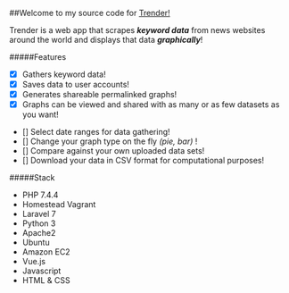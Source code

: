 ##Welcome to my source code for [Trender!](http://www.trender.ca/)

Trender is a web app that scrapes ***keyword data*** from news websites around the world and displays that data ***graphically***!

#####Features
 - [x] Gathers keyword data!
 - [x] Saves data to user accounts!
 - [x] Generates shareable permalinked graphs!
 - [x] Graphs can be viewed and shared with as many or as few datasets as you want!
 - [] Select date ranges for data gathering!
 - [] Change your graph type on the fly *(pie, bar)* !
 - [] Compare against your own uploaded data sets!
 - [] Download your data in CSV format for computational purposes!

#####Stack
 - PHP 7.4.4
 - Homestead Vagrant
 - Laravel 7
 - Python 3
 - Apache2
 - Ubuntu
 - Amazon EC2
 - Vue.js
 - Javascript
 - HTML & CSS
